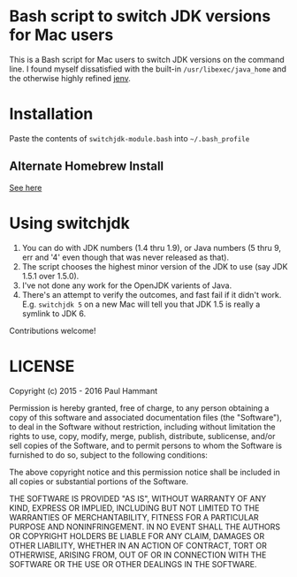 # Bash script to switch JDK versions for Mac users

This is a Bash script for Mac users to switch JDK versions on the command line. I found myself dissatisfied with the built-in <code>/usr/libexec/java_home</code> and the otherwise highly refined [jenv](https://github.com/gcuisinier/jenv).

# Installation

Paste the contents of `switchjdk-module.bash` into `~/.bash_profile`

## Alternate Homebrew Install

[See here](https://github.com/pcattori/homebrew-tap)

# Using switchjdk

1. You can do with JDK numbers (1.4 thru 1.9), or Java numbers (5 thru 9, err and '4' even though that was never released as that).
2. The script chooses the highest minor version of the JDK to use (say JDK 1.5.1 over 1.5.0).
3. I've not done any work for the OpenJDK varients of Java.
4. There's an attempt to verify the outcomes, and fast fail if it didn't work.  E.g. `switchjdk 5` on a new Mac will tell you that JDK 1.5 is really a symlink to JDK 6.

Contributions welcome!

# LICENSE

Copyright (c) 2015 - 2016 Paul Hammant

Permission is hereby granted, free of charge, to any person obtaining a copy of this software and associated documentation files (the "Software"), to deal in the Software without restriction, including without limitation the rights to use, copy, modify, merge, publish, distribute, sublicense, and/or sell copies of the Software, and to permit persons to whom the Software is furnished to do so, subject to the following conditions:

The above copyright notice and this permission notice shall be included in all copies or substantial portions of the Software.

THE SOFTWARE IS PROVIDED "AS IS", WITHOUT WARRANTY OF ANY KIND, EXPRESS OR IMPLIED, INCLUDING BUT NOT LIMITED TO THE WARRANTIES OF MERCHANTABILITY, FITNESS FOR A PARTICULAR PURPOSE AND NONINFRINGEMENT. IN NO EVENT SHALL THE AUTHORS OR COPYRIGHT HOLDERS BE LIABLE FOR ANY CLAIM, DAMAGES OR OTHER LIABILITY, WHETHER IN AN ACTION OF CONTRACT, TORT OR OTHERWISE, ARISING FROM, OUT OF OR IN CONNECTION WITH THE SOFTWARE OR THE USE OR OTHER DEALINGS IN THE SOFTWARE.
